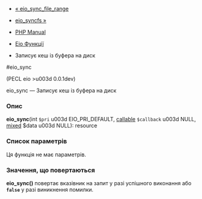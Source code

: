 - [« eio_sync_file_range](function.eio-sync-file-range.md)
- [eio_syncfs »](function.eio-syncfs.md)

- [PHP Manual](index.md)
- [Eio Функції](ref.eio.md)
- Записує кеш із буфера на диск

#eio_sync

(PECL eio \>u003d 0.0.1dev)

eio_sync — Записує кеш із буфера на диск

### Опис

**eio_sync**(int `$pri` u003d EIO_PRI_DEFAULT,
[callable](language.types.callable.md) `$callback` u003d NULL,
[mixed](language.types.declarations.md#language.types.declarations.mixed)
$data u003d NULL): resource

### Список параметрів

Ця функція не має параметрів.

### Значення, що повертаються

**eio_sync()** повертає вказівник на запит у разі успішного
виконання або **`false`** у разі виникнення помилки.
